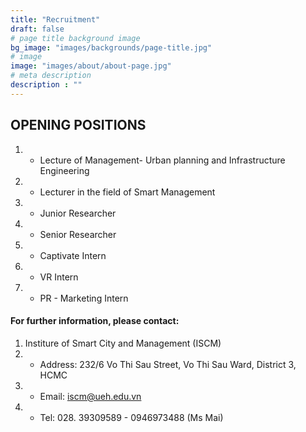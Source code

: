 ```yaml
---
title: "Recruitment"
draft: false
# page title background image
bg_image: "images/backgrounds/page-title.jpg"
# image
image: "images/about/about-page.jpg"
# meta description
description : ""
---
```


## OPENING POSITIONS
1. - Lecture of Management- Urban planning and Infrastructure Engineering
2. - Lecturer in the field of Smart Management        
3. - Junior Researcher
4. - Senior Researcher           
5. - Captivate Intern
6. - VR Intern
7. - PR - Marketing Intern  
  
#### For further information, please contact:
1. Institure of Smart City and Management (ISCM)
1. - Address: 232/6 Vo Thi Sau Street, Vo Thi Sau Ward, District 3, HCMC
2. - Email: iscm@ueh.edu.vn
3. - Tel: 028. 39309589 - 0946973488 (Ms Mai)